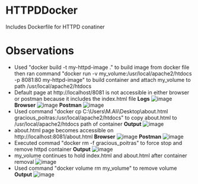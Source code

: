 # HTTPDDocker
Includes Dockerfile for HTTPD conatiner
# Observations
+ Used "docker build -t my-httpd-image ." to build image from docker file then ran command "docker run -v my_volume:/usr/local/apache2/htdocs -p 8081:80 my-httpd-image" to build container and attach my_volume to path /usr/local/apache2/htdocs
+ Default page at http://localhost/8081 is not accessible in either browser or postman because it includes the index.html file
  __Logs__
  ![image](https://github.com/MuhammadAli68/HTTPDDocker/assets/57432644/1926ce08-6a8a-46a6-ae0c-dc041e3ab50e)
  __Browser__
  ![image](https://github.com/MuhammadAli68/HTTPDDocker/assets/57432644/1d5b5c76-7e0e-4917-bcb9-c33ed8feebea)
  __Postman__
  ![image](https://github.com/MuhammadAli68/HTTPDDocker/assets/57432644/cd148835-c46b-49bc-9487-bd5264290677)
+ Used command "docker cp C:\Users\M.Ali\Desktop\about.html gracious_poitras:/usr/local/apache2/htdocs" to copy about.html to /usr/local/apache2/htdocs path of container
  __Output__
  ![image](https://github.com/MuhammadAli68/HTTPDDocker/assets/57432644/74afa2b8-8a3e-4ba0-a45e-08871f8bad7e)
+ about.html page becomes accessible on http://localhost:8081/about.html
  __Browser__
  ![image](https://github.com/MuhammadAli68/HTTPDDocker/assets/57432644/3e1ffa64-bba2-4eaa-8ae6-8a026083d079)
  __Postman__
  ![image](https://github.com/MuhammadAli68/HTTPDDocker/assets/57432644/9c7629f0-b013-4b1b-9cf0-0b166c2da06c)
+ Executed commad "docker rm -f gracious_poitras" to force stop and remove httpd container
  __Output__
  ![image](https://github.com/MuhammadAli68/HTTPDDocker/assets/57432644/a422adaf-f74b-47d7-b609-800a411f86ff)
+ my_volume continues to hold index.html and about.html after container removal
  ![image](https://github.com/MuhammadAli68/HTTPDDocker/assets/57432644/9a303a75-ab8e-4fdf-b5d9-54764aa0414c)
+ Used command "docker volume rm my_volume" to remove volume
  __Output__
  ![image](https://github.com/MuhammadAli68/HTTPDDocker/assets/57432644/1478c495-b437-4209-9d20-4c313944a624)



